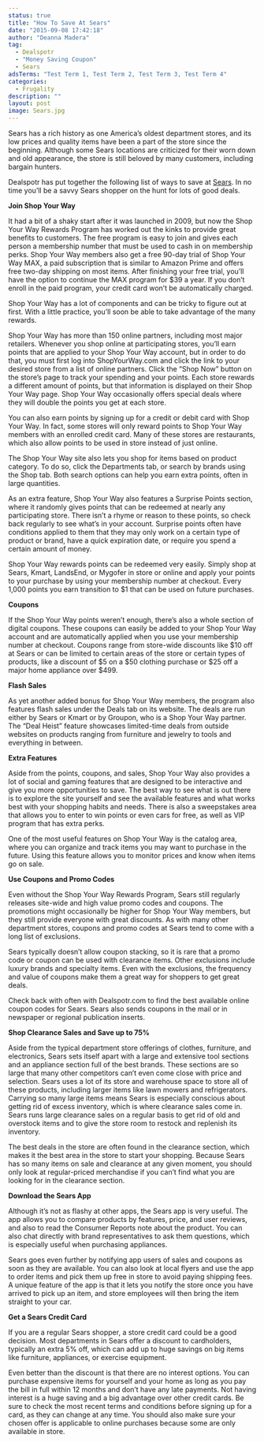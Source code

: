 ```yaml
---
status: true
title: "How To Save At Sears"
date: "2015-09-08 17:42:18"
author: "Deanna Madera"
tag:
  - Dealspotr
  - "Money Saving Coupon"
  - Sears
adsTerms: "Test Term 1, Test Term 2, Test Term 3, Test Term 4"
categories:
  - Frugality
description: ""
layout: post
image: Sears.jpg
---
```


Sears has a rich history as one America’s oldest department stores, and its low prices and quality items have been a part of the store since the beginning. Although some Sears locations are criticized for their worn down and old appearance, the store is still beloved by many customers, including bargain hunters.

Dealspotr has put together the following list of ways to save at [Sears](https://dealspotr.com/sears). In no time you’ll be a savvy Sears shopper on the hunt for lots of good deals.

**Join Shop Your Way**

It had a bit of a shaky start after it was launched in 2009, but now the Shop Your Way Rewards Program has worked out the kinks to provide great benefits to customers. The free program is easy to join and gives each person a membership number that must be used to cash in on membership perks. Shop Your Way members also get a free 90-day trial of Shop Your Way MAX, a paid subscription that is similar to Amazon Prime and offers free two-day shipping on most items. After finishing your free trial, you’ll have the option to continue the MAX program for $39 a year. If you don’t enroll in the paid program, your credit card won’t be automatically charged.

Shop Your Way has a lot of components and can be tricky to figure out at first. With a little practice, you’ll soon be able to take advantage of the many rewards.

Shop Your Way has more than 150 online partners, including most major retailers. Whenever you shop online at participating stores, you’ll earn points that are applied to your Shop Your Way account, but in order to do that, you must first log into ShopYourWay.com and click the link to your desired store from a list of online partners. Click the “Shop Now” button on the store’s page to track your spending and your points. Each store rewards a different amount of points, but that information is displayed on their Shop Your Way page. Shop Your Way occasionally offers special deals where they will double the points you get at each store.

You can also earn points by signing up for a credit or debit card with Shop Your Way. In fact, some stores will only reward points to Shop Your Way members with an enrolled credit card. Many of these stores are restaurants, which also allow points to be used in store instead of just online.

The Shop Your Way site also lets you shop for items based on product category. To do so, click the Departments tab, or search by brands using the Shop tab. Both search options can help you earn extra points, often in large quantities.

As an extra feature, Shop Your Way also features a Surprise Points section, where it randomly gives points that can be redeemed at nearly any participating store. There isn’t a rhyme or reason to these points, so check back regularly to see what’s in your account. Surprise points often have conditions applied to them that they may only work on a certain type of product or brand, have a quick expiration date, or require you spend a certain amount of money.

Shop Your Way rewards points can be redeemed very easily. Simply shop at Sears, Kmart, LandsEnd, or Mygofer in store or online and apply your points to your purchase by using your membership number at checkout. Every 1,000 points you earn transition to $1 that can be used on future purchases.

**Coupons**

If the Shop Your Way points weren’t enough, there’s also a whole section of digital coupons. These coupons can easily be added to your Shop Your Way account and are automatically applied when you use your membership number at checkout. Coupons range from store-wide discounts like $10 off at Sears or can be limited to certain areas of the store or certain types of products, like a discount of $5 on a $50 clothing purchase or $25 off a major home appliance over $499.

**Flash Sales**

As yet another added bonus for Shop Your Way members, the program also features flash sales under the Deals tab on its website. The deals are run either by Sears or Kmart or by Groupon, who is a Shop Your Way partner. The “Deal Heist” feature showcases limited-time deals from outside websites on products ranging from furniture and jewelry to tools and everything in between.

**Extra Features**

Aside from the points, coupons, and sales, Shop Your Way also provides a lot of social and gaming features that are designed to be interactive and give you more opportunities to save. The best way to see what is out there is to explore the site yourself and see the available features and what works best with your shopping habits and needs. There is also a sweepstakes area that allows you to enter to win points or even cars for free, as well as VIP program that has extra perks.

One of the most useful features on Shop Your Way is the catalog area, where you can organize and track items you may want to purchase in the future. Using this feature allows you to monitor prices and know when items go on sale.

**Use Coupons and Promo Codes**

Even without the Shop Your Way Rewards Program, Sears still regularly releases site-wide and high value promo codes and coupons. The promotions might occasionally be higher for Shop Your Way members, but they still provide everyone with great discounts. As with many other department stores, coupons and promo codes at Sears tend to come with a long list of exclusions.

Sears typically doesn’t allow coupon stacking, so it is rare that a promo code or coupon can be used with clearance items. Other exclusions include luxury brands and specialty items. Even with the exclusions, the frequency and value of coupons make them a great way for shoppers to get great deals.

Check back with often with Dealspotr.com to find the best available online coupon codes for Sears. Sears also sends coupons in the mail or in newspaper or regional publication inserts.

**Shop Clearance Sales and Save up to 75%**

Aside from the typical department store offerings of clothes, furniture, and electronics, Sears sets itself apart with a large and extensive tool sections and an appliance section full of the best brands. These sections are so large that many other competitors can’t even come close with price and selection. Sears uses a lot of its store and warehouse space to store all of these products, including larger items like lawn mowers and refrigerators. Carrying so many large items means Sears is especially conscious about getting rid of excess inventory, which is where clearance sales come in. Sears runs large clearance sales on a regular basis to get rid of old and overstock items and to give the store room to restock and replenish its inventory.

The best deals in the store are often found in the clearance section, which makes it the best area in the store to start your shopping. Because Sears has so many items on sale and clearance at any given moment, you should only look at regular-priced merchandise if you can’t find what you are looking for in the clearance section.

**Download the Sears App**

Although it’s not as flashy at other apps, the Sears app is very useful. The app allows you to compare products by features, price, and user reviews, and also to read the Consumer Reports note about the product. You can also chat directly with brand representatives to ask them questions, which is especially useful when purchasing appliances.

Sears goes even further by notifying app users of sales and coupons as soon as they are available. You can also look at local flyers and use the app to order items and pick them up free in store to avoid paying shipping fees. A unique feature of the app is that it lets you notify the store once you have arrived to pick up an item, and store employees will then bring the item straight to your car.

**Get a Sears Credit Card**

If you are a regular Sears shopper, a store credit card could be a good decision. Most departments in Sears offer a discount to cardholders, typically an extra 5% off, which can add up to huge savings on big items like furniture, appliances, or exercise equipment.

Even better than the discount is that there are no interest options. You can purchase expensive items for yourself and your home as long as you pay the bill in full within 12 months and don’t have any late payments. Not having interest is a huge saving and a big advantage over other credit cards. Be sure to check the most recent terms and conditions before signing up for a card, as they can change at any time. You should also make sure your chosen offer is applicable to online purchases because some are only available in store.
